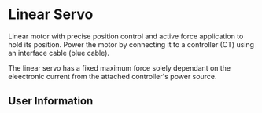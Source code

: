 # Linear Servo
Linear motor with precise position control and active force application to hold its position. Power the motor by connecting it to a controller (CT) using an interface cable (blue cable).

The linear servo has a fixed maximum force solely dependant on the eleectronic current from the attached controller's power source.

## User Information